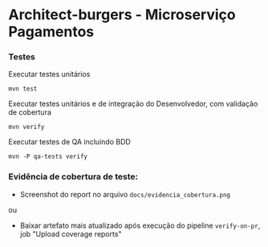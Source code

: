 Architect-burgers - Microserviço Pagamentos
===========================================

### Testes

Executar testes unitários

    mvn test

Executar testes unitários e de integração do Desenvolvedor, com validação de cobertura

    mvn verify

Executar testes de QA incluindo BDD

    mvn -P qa-tests verify

### Evidência de cobertura de teste:

- Screenshot do report no arquivo `docs/evidencia_cobertura.png`

ou

- Baixar artefato mais atualizado após execução do pipeline `verify-on-pr`, job "Upload coverage reports"


